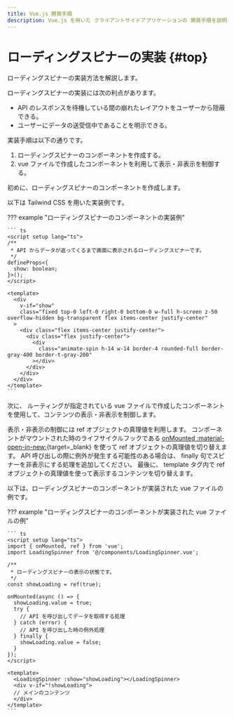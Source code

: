 ```yaml
---
title: Vue.js 開発手順
description: Vue.js を用いた クライアントサイドアプリケーションの 開発手順を説明します。
---
```


# ローディングスピナーの実装 {#top}

ローディングスピナーの実装方法を解説します。

ローディングスピナーの実装には次の利点があります。

- API のレスポンスを待機している間の崩れたレイアウトをユーザーから隠蔽できる。
- ユーザーにデータの送受信中であることを明示できる。

実装手順は以下の通りです。

1. ローディングスピナーのコンポーネントを作成する。
1. vue ファイルで作成したコンポーネントを利用して表示・非表示を制御する。

初めに、ローディングスピナーのコンポーネントを作成します。

以下は Tailwind CSS を用いた実装例です。

??? example "ローディングスピナーのコンポーネントの実装例"

    ``` ts
    <script setup lang="ts">
    /**
     * API からデータが返ってくるまで画面に表示されるローディングスピナーです。
     */
    defineProps<{
      show: boolean;
    }>();
    </script>

    <template>
      <div
        v-if="show"
        class="fixed top-0 left-0 right-0 bottom-0 w-full h-screen z-50 overflow-hidden bg-transparent flex items-center justify-center"
      >
        <div class="flex items-center justify-center">
          <div class="flex justify-center">
            <div
              class="animate-spin h-14 w-14 border-4 rounded-full border-gray-400 border-t-gray-200"
            ></div>
          </div>
        </div>
      </div>
    </template>
    ```

次に、 ルーティングが指定されている vue ファイルで作成したコンポーネントを使用して、コンテンツの表示・非表示を制御します。

表示・非表示の制御には ref オブジェクトの真理値を利用します。
コンポーネントがマウントされた時のライフサイクルフックである [onMounted :material-open-in-new:](https://ja.vuejs.org/api/composition-api-lifecycle#onmounted){target=_blank} を使って ref オブジェクトの真理値を切り替えます。
API 呼び出しの際に例外が発生する可能性のある場合は、 finally 句でスピナーを非表示にする処理を追加してください。
最後に、 template タグ内で ref オブジェクトの真理値を使って表示するコンテンツを切り替えます。

以下は、ローディングスピナーのコンポーネントが実装された vue ファイルの例です。

??? example "ローディングスピナーのコンポーネントが実装された vue ファイルの例"

    ``` ts
    <script setup lang="ts">
    import { onMounted, ref } from 'vue';
    import LoadingSpinner from '@/components/LoadingSpinner.vue';

    /**
     * ローディングスピナーの表示の状態です。
     */
    const showLoading = ref(true);

    onMounted(async () => {
      showLoading.value = true;
      try {
        // API を呼び出してデータを取得する処理
      } catch (error) {
        // API を呼び出した時の例外処理
      } finally {
        showLoading.value = false;
      }
    });
    </script>

    <template>
      <LoadingSpinner :show="showLoading"></LoadingSpinner>
      <div v-if="!showLoading">
      // メインのコンテンツ
      </div>
    </template>
    ```
